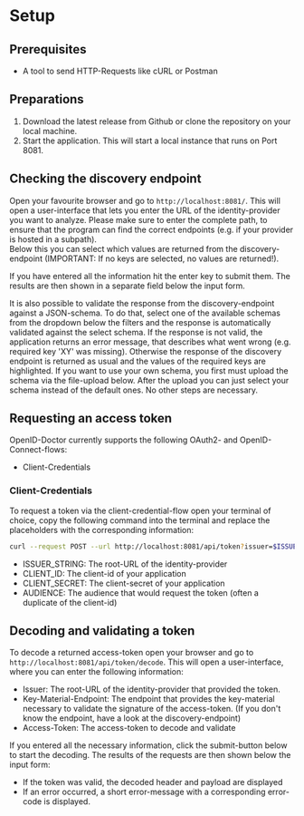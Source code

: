 # Setup

## Prerequisites
* A tool to send HTTP-Requests like cURL or Postman

## Preparations
1. Download the latest release from Github or clone the repository on your local machine.
2. Start the application. This will start a local instance that runs on Port 8081.

## Checking the discovery endpoint
Open your favourite browser and go to `http://localhost:8081/`. This will open a user-interface that lets you enter the URL of the identity-provider you want to analyze. Please make sure to enter the complete path, to ensure that the program can find the correct endpoints (e.g. if your provider is hosted in a subpath).  
Below this you can select which values are returned from the discovery-endpoint (IMPORTANT: If no keys are selected, no values are returned!). 

If you have entered all the information hit the enter key to submit them. The results are then shown in a separate field below the input form. 

It is also possible to validate the response from the discovery-endpoint against a JSON-schema. To do that, select one of the available schemas from the dropdown below the filters and the response is automatically validated against the select schema. If the response is not valid, the application returns an error message, that describes what went wrong (e.g. required key 'XY' was missing). Otherwise the response of the discovery endpoint is returned as usual and the values of the required keys are highlighted.
If you want to use your own schema, you first must upload the schema via the file-upload below. After the upload you can just select your schema instead of the default ones. No other steps are necessary.

## Requesting an access token
OpenID-Doctor currently supports the following OAuth2- and OpenID-Connect-flows:
* Client-Credentials

### Client-Credentials
To request a token via the client-credential-flow open your terminal of choice, copy the following command into the terminal and replace the placeholders with the corresponding information:
```bash
curl --request POST --url http://localhost:8081/api/token?issuer=$ISSUER_STRING --header 'content-type: application/json' --data '{"client_id":$CLIENT_ID,"client_secret":$CLIENT_SECRET,"audience":$AUDIENCE,"grant_type":"client_credentials"}'
```
* ISSUER_STRING: The root-URL of the identity-provider
* CLIENT_ID: The client-id of your application
* CLIENT_SECRET: The client-secret of your application
* AUDIENCE: The audience that would request the token (often a duplicate of the client-id)

## Decoding and validating a token
To decode a returned access-token open your browser and go to `http://localhost:8081/api/token/decode`. This will open a user-interface, where you can enter the following information:
* Issuer: The root-URL of the identity-provider that provided the token.
* Key-Material-Endpoint: The endpoint that provides the key-material necessary to validate the signature of the access-token. (If you don't know the endpoint, have a look at the discovery-endpoint)
* Access-Token: The access-token to decode and validate

If you entered all the necessary information, click the submit-button below to start the decoding. 
The results of the requests are then shown below the input form:
* If the token was valid, the decoded header and payload are displayed
* If an error occurred, a short error-message with a corresponding error-code is displayed.
